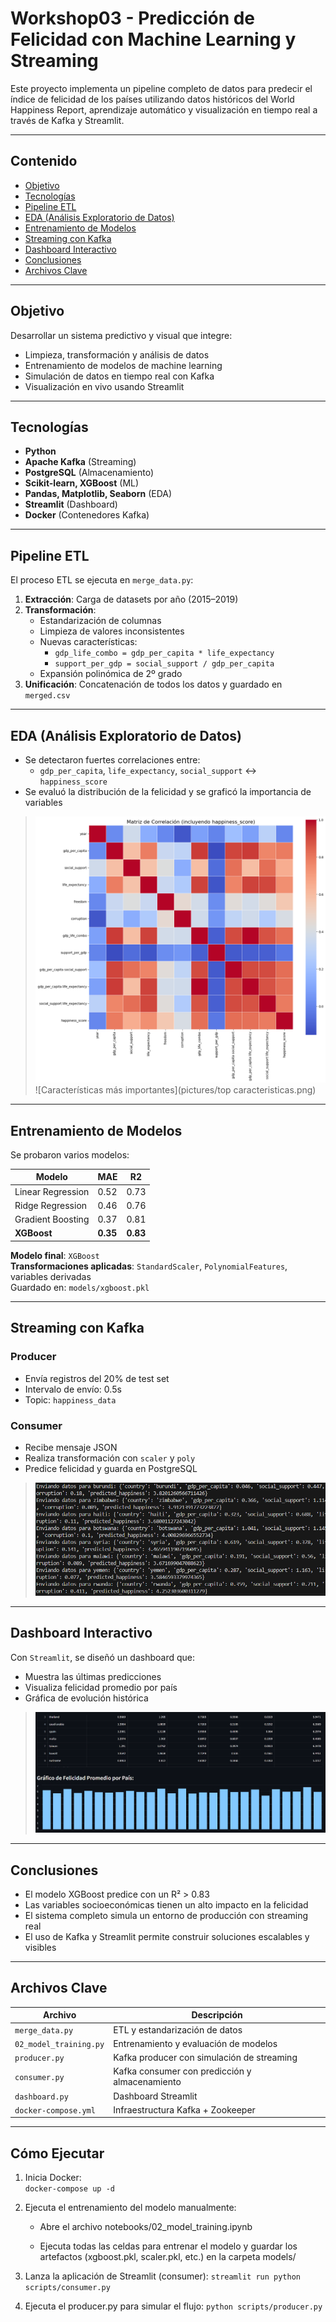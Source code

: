 # Workshop03 - Predicción de Felicidad con Machine Learning y Streaming

Este proyecto implementa un pipeline completo de datos para predecir el índice de felicidad de los países utilizando datos históricos del World Happiness Report, aprendizaje automático y visualización en tiempo real a través de Kafka y Streamlit.

---

## Contenido

- [Objetivo](#objetivo)
- [Tecnologías](#tecnologías)
- [Pipeline ETL](#pipeline-etl)
- [EDA (Análisis Exploratorio de Datos)](#eda-análisis-exploratorio-de-datos)
- [Entrenamiento de Modelos](#entrenamiento-de-modelos)
- [Streaming con Kafka](#streaming-con-kafka)
- [Dashboard Interactivo](#dashboard-interactivo)
- [Conclusiones](#conclusiones)
- [Archivos Clave](#archivos-clave)

---

## Objetivo

Desarrollar un sistema predictivo y visual que integre:

- Limpieza, transformación y análisis de datos
- Entrenamiento de modelos de machine learning
- Simulación de datos en tiempo real con Kafka
- Visualización en vivo usando Streamlit

---

## Tecnologías

- **Python**
- **Apache Kafka** (Streaming)
- **PostgreSQL** (Almacenamiento)
- **Scikit-learn, XGBoost** (ML)
- **Pandas, Matplotlib, Seaborn** (EDA)
- **Streamlit** (Dashboard)
- **Docker** (Contenedores Kafka)

---

## Pipeline ETL

El proceso ETL se ejecuta en `merge_data.py`:

1. **Extracción**: Carga de datasets por año (2015–2019)
2. **Transformación**:
   - Estandarización de columnas
   - Limpieza de valores inconsistentes
   - Nuevas características:
     - `gdp_life_combo = gdp_per_capita * life_expectancy`
     - `support_per_gdp = social_support / gdp_per_capita`
   - Expansión polinómica de 2º grado
3. **Unificación**: Concatenación de todos los datos y guardado en `merged.csv`

---

## EDA (Análisis Exploratorio de Datos)

- Se detectaron fuertes correlaciones entre:
  - `gdp_per_capita`, `life_expectancy`, `social_support` <-> `happiness_score`
- Se evaluó la distribución de la felicidad y se graficó la importancia de variables

> ![Matriz de correlación](pictures/matriz_corre.png)
> ![Características más importantes](pictures/top caracteristicas.png)

---

## Entrenamiento de Modelos

Se probaron varios modelos:

| Modelo              | MAE   | R2    |
|---------------------|-------|-------|
| Linear Regression   | 0.52  | 0.73  |
| Ridge Regression    | 0.46  | 0.76  |
| Gradient Boosting   | 0.37  | 0.81  |
| **XGBoost**         | **0.35**  | **0.83**  |

**Modelo final**: `XGBoost`  
**Transformaciones aplicadas**: `StandardScaler`, `PolynomialFeatures`, variables derivadas  
Guardado en: `models/xgboost.pkl`

---

## Streaming con Kafka

### Producer
- Envía registros del 20% de test set
- Intervalo de envío: 0.5s
- Topic: `happiness_data`

### Consumer
- Recibe mensaje JSON
- Realiza transformación con `scaler` y `poly`
- Predice felicidad y guarda en PostgreSQL

> ![terminal del consumer](pictures/image.png)

---

## Dashboard Interactivo

Con `Streamlit`, se diseñó un dashboard que:

- Muestra las últimas predicciones
- Visualiza felicidad promedio por país
- Gráfica de evolución histórica

> ![Streaming Dashboard](pictures/image-1.png)
---

## Conclusiones

- El modelo XGBoost predice con un R² > 0.83
- Las variables socioeconómicas tienen un alto impacto en la felicidad
- El sistema completo simula un entorno de producción con streaming real
- El uso de Kafka y Streamlit permite construir soluciones escalables y visibles

---

## Archivos Clave

| Archivo                | Descripción                                 |
|------------------------|---------------------------------------------|
| `merge_data.py`        | ETL y estandarización de datos              |
| `02_model_training.py` | Entrenamiento y evaluación de modelos       |
| `producer.py`          | Kafka producer con simulación de streaming  |
| `consumer.py`          | Kafka consumer con predicción y almacenamiento |
| `dashboard.py`         | Dashboard Streamlit                         |
| `docker-compose.yml`   | Infraestructura Kafka + Zookeeper           |

---

## Cómo Ejecutar

1. Inicia Docker:  
   `docker-compose up -d`

2. Ejecuta el entrenamiento del modelo manualmente:

    - Abre el archivo notebooks/02_model_training.ipynb

    - Ejecuta todas las celdas para entrenar el modelo y guardar los artefactos (xgboost.pkl, scaler.pkl, etc.) en la carpeta models/

3. Lanza la aplicación de Streamlit (consumer):
    `streamlit run python scripts/consumer.py`

4. Ejecuta el producer.py para simular el flujo:
    `python scripts/producer.py`
